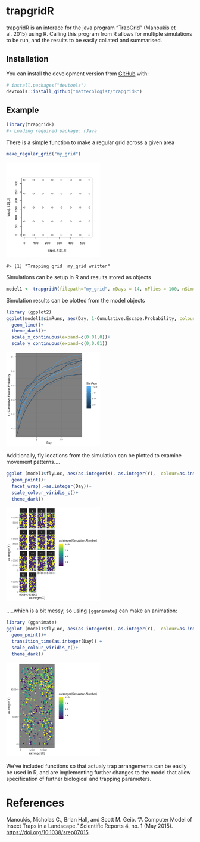 
<!-- README.md is generated from README.Rmd. Please edit that file -->

# trapgridR

<!-- badges: start -->

<!-- badges: end -->

trapgridR is an interace for the java program “TrapGrid” (Manoukis et
al. 2015) using R. Calling this program from R allows for multiple
simulations to be run, and the results to be easily collated and
summarised.

## Installation

You can install the development version from
[GitHub](https://github.com/) with:

``` r
# install.packages("devtools")
devtools::install_github("mattecologist/trapgridR")
```

## Example

``` r
library(trapgridR)
#> Loading required package: rJava
```

There is a simple function to make a regular grid across a given area

``` r
make_regular_grid("my_grid")
```

<img src="man/figures/README-unnamed-chunk-2-1.png" width="50%" />

    #> [1] "Trapping grid  my_grid written"

Simulations can be setup in R and results stored as
objects

``` r
model1 <- trapgridR(filepath="my_grid", nDays = 14, nFlies = 100, nSim=10, D=10^5)
```

Simulation results can be plotted from the model objects

``` r
library (ggplot2)
ggplot(model1$simRuns, aes(Day, 1-Cumulative.Escape.Probability, colour=SimRun, group=SimRun))+
  geom_line()+
  theme_dark()+
  scale_x_continuous(expand=c(0.01,0))+
  scale_y_continuous(expand=c(0,0.01))
```

<img src="man/figures/README-plot of simulation results-1.png" width="50%" />

Additionally, fly locations from the simulation can be plotted to
examine movement
patterns….

``` r
ggplot (model1$flyLoc, aes(as.integer(X), as.integer(Y),  colour=as.integer(Simulation.Number)))+
  geom_point()+
  facet_wrap(.~as.integer(Day))+
  scale_colour_viridis_c()+
  theme_dark()
```

<img src="man/figures/README-unnamed-chunk-4-1.png" width="50%" />

…..which is a bit messy, so using `{gganimate}` can make an animation:

``` r
library (gganimate)
ggplot (model1$flyLoc, aes(as.integer(X), as.integer(Y),  colour=as.integer(Simulation.Number)))+
  geom_point()+
  transition_time(as.integer(Day)) +
  scale_colour_viridis_c()+
  theme_dark()
```

<img src="man/figures/README-unnamed-chunk-5-1.gif" width="50%" />

We’ve included functions so that actualy trap arrangements can be easily
be used in R, and are implementing further changes to the model that
allow specification of further biological and trapping parameters.

# References

Manoukis, Nicholas C., Brian Hall, and Scott M. Geib. “A Computer Model
of Insect Traps in a Landscape.” Scientific Reports 4, no. 1 (May 2015).
<https://doi.org/10.1038/srep07015>.
